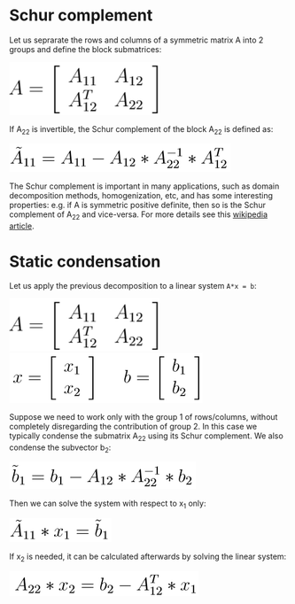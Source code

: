 # Schur complement
Let us seprarate the rows and columns of a symmetric matrix A into 2 groups and define the block submatrices: 

![condensation_decomposition_matrix](img/condensation_decomposition_matrix.png)

If A<sub>22</sub> is invertible, the Schur complement of the block A<sub>22</sub> is defined as:

![condensation_matrix](img/condensation_matrix.png)

The Schur complement is important in many applications, such as domain decomposition methods, homogenization, etc, and has some interesting properties: e.g. if A is symmetric positive definite, then so is the Schur complement of A<sub>22</sub> and vice-versa. For more details see this [wikipedia article](https://en.wikipedia.org/wiki/Schur_complement).


# Static condensation
Let us apply the previous decomposition to a linear system `A*x = b`:

![condensation_decomposition_matrix](img/condensation_decomposition_matrix.png) ![condensation_decomposition_vectors](img/condensation_decomposition_vectors.png)

Suppose we need to work only with the group 1 of rows/columns, without completely disregarding the contribution of group 2. In this case we typically condense the submatrix A<sub>22</sub> using its Schur complement. We also condense the subvector b<sub>2</sub>:

![condensation_rhs](img/condensation_rhs.png)

Then we can solve the system with respect to x<sub>1</sub> only:

![condensation_system](img/condensation_system.png)

If x<sub>2</sub> is needed, it can be calculated afterwards by solving the linear system:

![condensation_lhs](img/condensation_lhs.png)